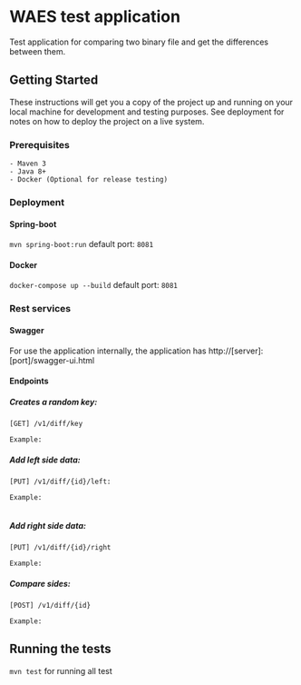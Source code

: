 # WAES test application

Test application for comparing two binary file and get the differences between them.

## Getting Started

These instructions will get you a copy of the project up and running on your local machine for development and testing purposes. See deployment for notes on how to deploy the project on a live system.

### Prerequisites
```
- Maven 3
- Java 8+
- Docker (Optional for release testing)
````

### Deployment

#### Spring-boot
`mvn spring-boot:run` default port: `8081`

#### Docker
`docker-compose up --build` default port: `8081`

### Rest services

#### Swagger
For use the application internally, the application has
http://[server]:[port]/swagger-ui.html

#### Endpoints

##### Creates a random key:
```
[GET] /v1/diff/key

Example:

```

##### Add left side data:
```
[PUT] /v1/diff/{id}/left: 

Example:
 
```

##### Add right side data:
```
[PUT] /v1/diff/{id}/right

Example: 

```

##### Compare sides:
```
[POST] /v1/diff/{id}

Example:

```

## Running the tests

`mvn test` for running all test

